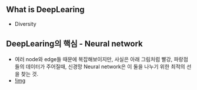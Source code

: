 ## What is DeepLearing
- Diversity 

## DeepLearing의 핵심 - Neural network
- 여러 node와 edge들 때문에 복잡해보이지만, 사실은 아래 그림처럼 빨강, 파랑점들의 데이터가 주어질때, 신경망 Neural network은 이 둘을 나누기 위한 최적의 선을 찾는 것. 
- [!img]()